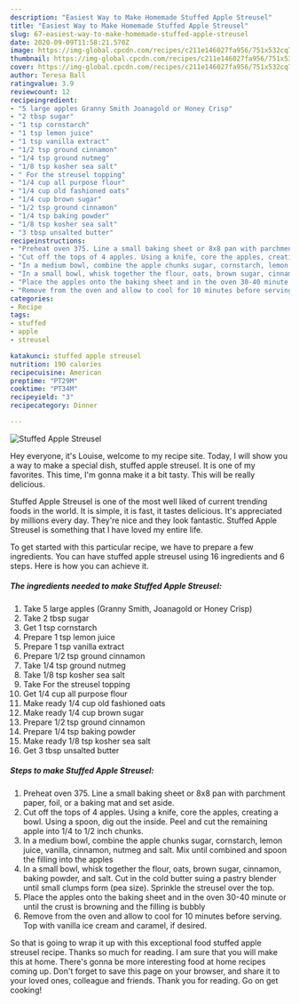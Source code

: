 ```yaml
---
description: "Easiest Way to Make Homemade Stuffed Apple Streusel"
title: "Easiest Way to Make Homemade Stuffed Apple Streusel"
slug: 67-easiest-way-to-make-homemade-stuffed-apple-streusel
date: 2020-09-09T11:58:21.570Z
image: https://img-global.cpcdn.com/recipes/c211e146027fa956/751x532cq70/stuffed-apple-streusel-recipe-main-photo.jpg
thumbnail: https://img-global.cpcdn.com/recipes/c211e146027fa956/751x532cq70/stuffed-apple-streusel-recipe-main-photo.jpg
cover: https://img-global.cpcdn.com/recipes/c211e146027fa956/751x532cq70/stuffed-apple-streusel-recipe-main-photo.jpg
author: Teresa Ball
ratingvalue: 3.9
reviewcount: 12
recipeingredient:
- "5 large apples Granny Smith Joanagold or Honey Crisp"
- "2 tbsp sugar"
- "1 tsp cornstarch"
- "1 tsp lemon juice"
- "1 tsp vanilla extract"
- "1/2 tsp ground cinnamon"
- "1/4 tsp ground nutmeg"
- "1/8 tsp kosher sea salt"
- " For the streusel topping"
- "1/4 cup all purpose flour"
- "1/4 cup old fashioned oats"
- "1/4 cup brown sugar"
- "1/2 tsp ground cinnamon"
- "1/4 tsp baking powder"
- "1/8 tsp kosher sea salt"
- "3 tbsp unsalted butter"
recipeinstructions:
- "Preheat oven 375. Line a small baking sheet or 8x8 pan with parchment paper, foil, or a baking mat and set aside."
- "Cut off the tops of 4 apples. Using a knife, core the apples, creating a bowl. Using a spoon, dig out the inside. Peel and cut the remaining apple into 1/4 to 1/2 inch chunks."
- "In a medium bowl, combine the apple chunks sugar, cornstarch, lemon juice, vanilla, cinnamon, nutmeg and salt. Mix until combined and spoon the filling into the apples"
- "In a small bowl, whisk together the flour, oats, brown sugar, cinnamon, baking powder, and salt. Cut in the cold butter suing a pastry blender until small clumps form (pea size). Sprinkle the streusel over the top."
- "Place the apples onto the baking sheet and in the oven 30-40 minute or until the crust is browning and the filling is bubbly"
- "Remove from the oven and allow to cool for 10 minutes before serving. Top with vanilla ice cream and caramel, if desired."
categories:
- Recipe
tags:
- stuffed
- apple
- streusel

katakunci: stuffed apple streusel 
nutrition: 190 calories
recipecuisine: American
preptime: "PT29M"
cooktime: "PT34M"
recipeyield: "3"
recipecategory: Dinner

---
```



![Stuffed Apple Streusel](https://img-global.cpcdn.com/recipes/c211e146027fa956/751x532cq70/stuffed-apple-streusel-recipe-main-photo.jpg)

Hey everyone, it's Louise, welcome to my recipe site. Today, I will show you a way to make a special dish, stuffed apple streusel. It is one of my favorites. This time, I'm gonna make it a bit tasty. This will be really delicious.



Stuffed Apple Streusel is one of the most well liked of current trending foods in the world. It is simple, it is fast, it tastes delicious. It's appreciated by millions every day. They're nice and they look fantastic. Stuffed Apple Streusel is something that I have loved my entire life.


To get started with this particular recipe, we have to prepare a few ingredients. You can have stuffed apple streusel using 16 ingredients and 6 steps. Here is how you can achieve it.

##### The ingredients needed to make Stuffed Apple Streusel:

1. Take 5 large apples (Granny Smith, Joanagold or Honey Crisp)
1. Take 2 tbsp sugar
1. Get 1 tsp cornstarch
1. Prepare 1 tsp lemon juice
1. Prepare 1 tsp vanilla extract
1. Prepare 1/2 tsp ground cinnamon
1. Take 1/4 tsp ground nutmeg
1. Take 1/8 tsp kosher sea salt
1. Take  For the streusel topping
1. Get 1/4 cup all purpose flour
1. Make ready 1/4 cup old fashioned oats
1. Make ready 1/4 cup brown sugar
1. Prepare 1/2 tsp ground cinnamon
1. Prepare 1/4 tsp baking powder
1. Make ready 1/8 tsp kosher sea salt
1. Get 3 tbsp unsalted butter




##### Steps to make Stuffed Apple Streusel:

1. Preheat oven 375. Line a small baking sheet or 8x8 pan with parchment paper, foil, or a baking mat and set aside.
1. Cut off the tops of 4 apples. Using a knife, core the apples, creating a bowl. Using a spoon, dig out the inside. Peel and cut the remaining apple into 1/4 to 1/2 inch chunks.
1. In a medium bowl, combine the apple chunks sugar, cornstarch, lemon juice, vanilla, cinnamon, nutmeg and salt. Mix until combined and spoon the filling into the apples
1. In a small bowl, whisk together the flour, oats, brown sugar, cinnamon, baking powder, and salt. Cut in the cold butter suing a pastry blender until small clumps form (pea size). Sprinkle the streusel over the top.
1. Place the apples onto the baking sheet and in the oven 30-40 minute or until the crust is browning and the filling is bubbly
1. Remove from the oven and allow to cool for 10 minutes before serving. Top with vanilla ice cream and caramel, if desired.




So that is going to wrap it up with this exceptional food stuffed apple streusel recipe. Thanks so much for reading. I am sure that you will make this at home. There's gonna be more interesting food at home recipes coming up. Don't forget to save this page on your browser, and share it to your loved ones, colleague and friends. Thank you for reading. Go on get cooking!

